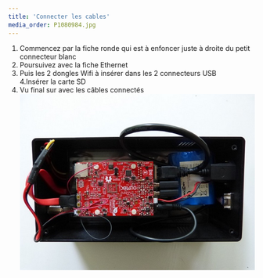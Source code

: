 ```yaml
---
title: 'Connecter les cables'
media_order: P1080984.jpg
---
```


1. Commencez par la fiche ronde qui est à enfoncer juste à droite du petit connecteur blanc  
2. Poursuivez avec la fiche Ethernet   
3. Puis les 2 dongles Wifi à insérer dans les 2 connecteurs USB  
4.Insérer la carte SD 
4. Vu final sur avec les câbles connectés 
![](P1080984.jpg)